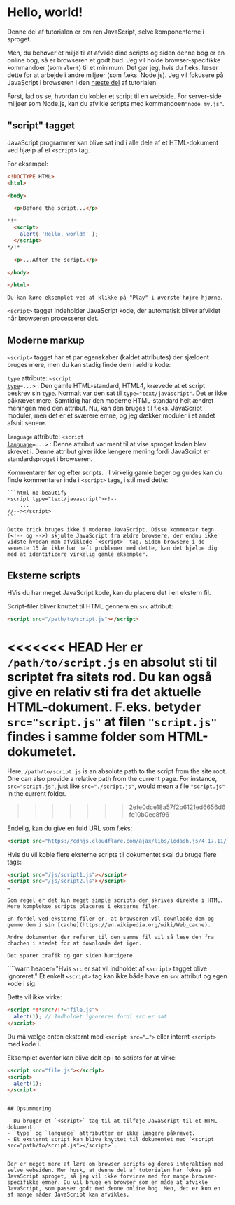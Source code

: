 # Hello, world!

Denne del af tutorialen er om ren JavaScript, selve komponenterne i sproget.

Men, du behøver et miljø til at afvikle dine scripts og siden denne bog er en online bog, så er browseren et godt bud. Jeg vil holde browser-specifikke kommandoer (som `alert`) til et minimum. Det gør jeg, hvis du f.eks. læser dette for at arbejde i andre miljøer (som f.eks. Node.js). Jeg vil fokusere på JavaScript i browseren i den [næste del](/ui) af tutorialen.

Først, lad os se, hvordan du kobler et script til en webside. For server-side miljøer som Node.js, kan du afvikle scripts med kommandoen`"node my.js"`.

## "script" tagget
JavaScript programmer kan blive sat ind i alle dele af et HTML-dokument ved hjælp af et `<script>` tag.

For eksempel:

```html run height=100
<!DOCTYPE HTML>
<html>

<body>

  <p>Before the script...</p>

*!*
  <script>
    alert( 'Hello, world!' );
  </script>
*/!*

  <p>...After the script.</p>

</body>

</html>
```

```online
Du kan køre eksemplet ved at klikke på "Play" i øverste højre hjørne.
```

`<script>` tagget indeholder JavaScript kode, der automatisk bliver afviklet når browseren processerer det.


## Moderne markup

`<script>` tagget har et par egenskaber (kaldet attributes) der sjældent bruges mere, men du kan stadig finde dem i ældre kode:

`type` attribute: <code>&lt;script <u>type</u>=...&gt;</code>
: Den gamle HTML-standard, HTML4, krævede at et script beskrev sin `type`. Normalt var den sat til `type="text/javascript"`. Det er ikke påkrævet mere. Samtidig har den moderne HTML-standard helt ændret meningen med den attribut. Nu, kan den bruges til f.eks. JavaScript moduler, men det er et sværere emne, og jeg dækker moduler i et andet afsnit senere.

`language` attribute: <code>&lt;script <u>language</u>=...&gt;</code>
: Denne attribut var ment til at vise sproget koden blev skrevet i. Denne attribut giver ikke længere mening fordi JavaScript er standardsproget i browseren.

Kommentarer før og efter scripts.
: I virkelig gamle bøger og guides kan du finde kommentarer inde i `<script>` tags, i stil med dette:

    ```html no-beautify
    <script type="text/javascript"><!--
        ...
    //--></script>
    ```

    Dette trick bruges ikke i moderne JavaScript. Disse kommentar tegn (<!-- og -->) skjulte JavaScript fra ældre browsere, der endnu ikke vidste hvodan man afviklede `<script>` tag. Siden browsere i de seneste 15 år ikke har haft problemer med dette, kan det hjælpe dig med at identificere virkelig gamle eksempler.


## Eksterne scripts

HVis du har meget JavaScript kode, kan du placere det i en ekstern fil.

Script-filer bliver knuttet til HTML gennem en `src` attribut:

```html
<script src="/path/to/script.js"></script>
```

<<<<<<< HEAD
Her er `/path/to/script.js` en absolut sti til scriptet fra sitets rod. Du kan også give en relativ sti fra det aktuelle HTML-dokument. F.eks. betyder `src="script.js"` at filen `"script.js"` findes i samme folder som HTML-dokumetet.
=======
Here, `/path/to/script.js` is an absolute path to the script from the site root. One can also provide a relative path from the current page. For instance, `src="script.js"`, just like `src="./script.js"`, would mean a file `"script.js"` in the current folder.
>>>>>>> 2efe0dce18a57f2b6121ed6656d6fe10b0ee8f96

Endelig, kan du give en fuld URL som f.eks:

```html
<script src="https://cdnjs.cloudflare.com/ajax/libs/lodash.js/4.17.11/lodash.js"></script>
```

Hvis du vil koble flere eksterne scripts til dokumentet skal du bruge flere tags:

```html
<script src="/js/script1.js"></script>
<script src="/js/script2.js"></script>
…
```

```smart
Som regel er det kun meget simple scripts der skrives direkte i HTML. Mere komplekse scripts placeres i eksterne filer.

En fordel ved eksterne filer er, at browseren vil downloade dem og gemme dem i sin [cache](https://en.wikipedia.org/wiki/Web_cache).

Andre dokumenter der referer til den samme fil vil så læse den fra chachen i stedet for at downloade det igen.

Det sparer trafik og gør siden hurtigere.
```

````warn header="Hvis `src` er sat vil indholdet af `<script>` tagget blive ignoreret."
Et enkelt `<script>` tag kan ikke både have en `src` attribut og egen kode i sig.

Dette vil ikke virke:

```html
<script *!*src*/!*="file.js">
  alert(1); // Indholdet ignoreres fordi src er sat
</script>
```

Du må vælge enten eksternt med `<script src="…">` eller internt `<script>` med kode i.

Eksemplet ovenfor kan blive delt op i to scripts for at virke:

```html
<script src="file.js"></script>
<script>
  alert(1);
</script>
```
````

## Opsummering

- Du bruger et `<script>` tag til at tilføje JavaScript til et HTML-dokument.
- `type` og `language` attributter er ikke længere påkrævet.
- Et eksternt script kan blive knyttet til dokumentet med `<script src="path/to/script.js"></script>`.


Der er meget mere at lære om browser scripts og deres interaktion med selve websiden. Men husk, at denne del af tutorialen har fokus på JavaScript sproget, så jeg vil ikke forvirre med for mange browser-specifikke emner. Du vil bruge en browser som en måde at afvikle JavaScript, som passer godt med denne online bog. Men, det er kun en af mange måder JavaScript kan afvikles.
